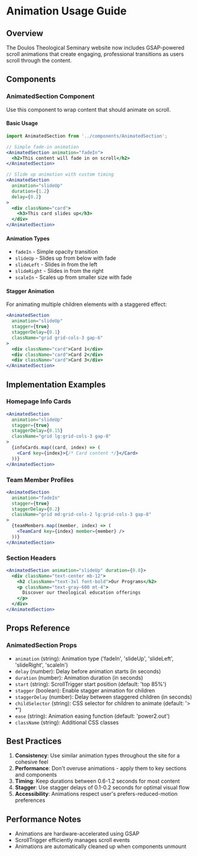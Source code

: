 # Animation Usage Guide

## Overview

The Doulos Theological Seminary website now includes GSAP-powered scroll animations that create engaging, professional transitions as users scroll through the content.

## Components

### AnimatedSection Component

Use this component to wrap content that should animate on scroll.

#### Basic Usage

```jsx
import AnimatedSection from '../components/AnimatedSection';

// Simple fade-in animation
<AnimatedSection animation="fadeIn">
  <h2>This content will fade in on scroll</h2>
</AnimatedSection>

// Slide up animation with custom timing
<AnimatedSection
  animation="slideUp"
  duration={1.2}
  delay={0.2}
>
  <div className="card">
    <h3>This card slides up</h3>
  </div>
</AnimatedSection>
```

#### Animation Types

- `fadeIn` - Simple opacity transition
- `slideUp` - Slides up from below with fade
- `slideLeft` - Slides in from the left
- `slideRight` - Slides in from the right
- `scaleIn` - Scales up from smaller size with fade

#### Stagger Animation

For animating multiple children elements with a staggered effect:

```jsx
<AnimatedSection
  animation="slideUp"
  stagger={true}
  staggerDelay={0.1}
  className="grid grid-cols-3 gap-6"
>
  <div className="card">Card 1</div>
  <div className="card">Card 2</div>
  <div className="card">Card 3</div>
</AnimatedSection>
```

## Implementation Examples

### Homepage Info Cards

```jsx
<AnimatedSection
  animation="slideUp"
  stagger={true}
  staggerDelay={0.15}
  className="grid lg:grid-cols-3 gap-8"
>
  {infoCards.map((card, index) => (
    <Card key={index}>{/* Card content */}</Card>
  ))}
</AnimatedSection>
```

### Team Member Profiles

```jsx
<AnimatedSection
  animation="fadeIn"
  stagger={true}
  staggerDelay={0.2}
  className="grid md:grid-cols-2 lg:grid-cols-3 gap-8"
>
  {teamMembers.map((member, index) => (
    <TeamCard key={index} member={member} />
  ))}
</AnimatedSection>
```

### Section Headers

```jsx
<AnimatedSection animation="slideUp" duration={0.8}>
  <div className="text-center mb-12">
    <h2 className="text-3xl font-bold">Our Programs</h2>
    <p className="text-gray-600 mt-4">
      Discover our theological education offerings
    </p>
  </div>
</AnimatedSection>
```

## Props Reference

### AnimatedSection Props

- `animation` (string): Animation type ('fadeIn', 'slideUp', 'slideLeft', 'slideRight', 'scaleIn')
- `delay` (number): Delay before animation starts (in seconds)
- `duration` (number): Animation duration (in seconds)
- `start` (string): ScrollTrigger start position (default: 'top 85%')
- `stagger` (boolean): Enable stagger animation for children
- `staggerDelay` (number): Delay between staggered children (in seconds)
- `childSelector` (string): CSS selector for children to animate (default: '> \*')
- `ease` (string): Animation easing function (default: 'power2.out')
- `className` (string): Additional CSS classes

## Best Practices

1. **Consistency**: Use similar animation types throughout the site for a cohesive feel
2. **Performance**: Don't overuse animations - apply them to key sections and components
3. **Timing**: Keep durations between 0.6-1.2 seconds for most content
4. **Stagger**: Use stagger delays of 0.1-0.2 seconds for optimal visual flow
5. **Accessibility**: Animations respect user's prefers-reduced-motion preferences

## Performance Notes

- Animations are hardware-accelerated using GSAP
- ScrollTrigger efficiently manages scroll events
- Animations are automatically cleaned up when components unmount
